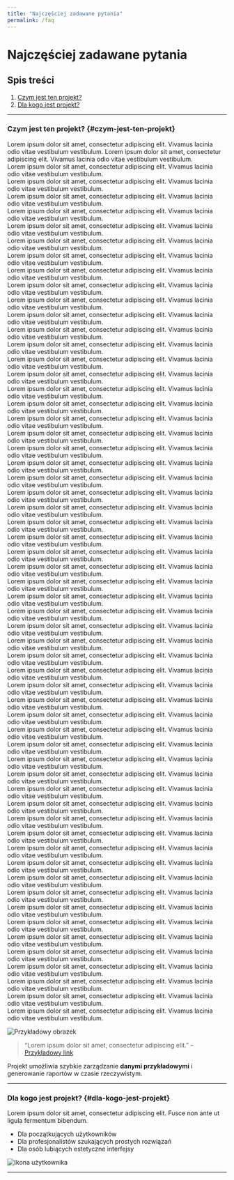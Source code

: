 ```yaml
---
title: "Najczęściej zadawane pytania"
permalink: /faq
---
```


# Najczęściej zadawane pytania

## Spis treści
1. [Czym jest ten projekt?](#czym-jest-ten-projekt)
2. [Dla kogo jest projekt?](#dla-kogo-jest-projekt)
---

### Czym jest ten projekt? {#czym-jest-ten-projekt}

Lorem ipsum dolor sit amet, consectetur adipiscing elit. Vivamus lacinia odio vitae vestibulum vestibulum.  Lorem ipsum dolor sit amet, consectetur adipiscing elit. Vivamus lacinia odio vitae vestibulum vestibulum.  
Lorem ipsum dolor sit amet, consectetur adipiscing elit. Vivamus lacinia odio vitae vestibulum vestibulum.  
Lorem ipsum dolor sit amet, consectetur adipiscing elit. Vivamus lacinia odio vitae vestibulum vestibulum.  
Lorem ipsum dolor sit amet, consectetur adipiscing elit. Vivamus lacinia odio vitae vestibulum vestibulum.  
Lorem ipsum dolor sit amet, consectetur adipiscing elit. Vivamus lacinia odio vitae vestibulum vestibulum.  
Lorem ipsum dolor sit amet, consectetur adipiscing elit. Vivamus lacinia odio vitae vestibulum vestibulum.  
Lorem ipsum dolor sit amet, consectetur adipiscing elit. Vivamus lacinia odio vitae vestibulum vestibulum.  
Lorem ipsum dolor sit amet, consectetur adipiscing elit. Vivamus lacinia odio vitae vestibulum vestibulum.  
Lorem ipsum dolor sit amet, consectetur adipiscing elit. Vivamus lacinia odio vitae vestibulum vestibulum.  
Lorem ipsum dolor sit amet, consectetur adipiscing elit. Vivamus lacinia odio vitae vestibulum vestibulum.  
Lorem ipsum dolor sit amet, consectetur adipiscing elit. Vivamus lacinia odio vitae vestibulum vestibulum.  
Lorem ipsum dolor sit amet, consectetur adipiscing elit. Vivamus lacinia odio vitae vestibulum vestibulum.  
Lorem ipsum dolor sit amet, consectetur adipiscing elit. Vivamus lacinia odio vitae vestibulum vestibulum.  
Lorem ipsum dolor sit amet, consectetur adipiscing elit. Vivamus lacinia odio vitae vestibulum vestibulum.  
Lorem ipsum dolor sit amet, consectetur adipiscing elit. Vivamus lacinia odio vitae vestibulum vestibulum.  
Lorem ipsum dolor sit amet, consectetur adipiscing elit. Vivamus lacinia odio vitae vestibulum vestibulum.  
Lorem ipsum dolor sit amet, consectetur adipiscing elit. Vivamus lacinia odio vitae vestibulum vestibulum.  
Lorem ipsum dolor sit amet, consectetur adipiscing elit. Vivamus lacinia odio vitae vestibulum vestibulum.  
Lorem ipsum dolor sit amet, consectetur adipiscing elit. Vivamus lacinia odio vitae vestibulum vestibulum.  
Lorem ipsum dolor sit amet, consectetur adipiscing elit. Vivamus lacinia odio vitae vestibulum vestibulum.  
Lorem ipsum dolor sit amet, consectetur adipiscing elit. Vivamus lacinia odio vitae vestibulum vestibulum.  
Lorem ipsum dolor sit amet, consectetur adipiscing elit. Vivamus lacinia odio vitae vestibulum vestibulum.  
Lorem ipsum dolor sit amet, consectetur adipiscing elit. Vivamus lacinia odio vitae vestibulum vestibulum.  
Lorem ipsum dolor sit amet, consectetur adipiscing elit. Vivamus lacinia odio vitae vestibulum vestibulum.  
Lorem ipsum dolor sit amet, consectetur adipiscing elit. Vivamus lacinia odio vitae vestibulum vestibulum.  
Lorem ipsum dolor sit amet, consectetur adipiscing elit. Vivamus lacinia odio vitae vestibulum vestibulum.  
Lorem ipsum dolor sit amet, consectetur adipiscing elit. Vivamus lacinia odio vitae vestibulum vestibulum.  
Lorem ipsum dolor sit amet, consectetur adipiscing elit. Vivamus lacinia odio vitae vestibulum vestibulum.  
Lorem ipsum dolor sit amet, consectetur adipiscing elit. Vivamus lacinia odio vitae vestibulum vestibulum.  
Lorem ipsum dolor sit amet, consectetur adipiscing elit. Vivamus lacinia odio vitae vestibulum vestibulum.  
Lorem ipsum dolor sit amet, consectetur adipiscing elit. Vivamus lacinia odio vitae vestibulum vestibulum.  
Lorem ipsum dolor sit amet, consectetur adipiscing elit. Vivamus lacinia odio vitae vestibulum vestibulum.  
Lorem ipsum dolor sit amet, consectetur adipiscing elit. Vivamus lacinia odio vitae vestibulum vestibulum.  
Lorem ipsum dolor sit amet, consectetur adipiscing elit. Vivamus lacinia odio vitae vestibulum vestibulum.  
Lorem ipsum dolor sit amet, consectetur adipiscing elit. Vivamus lacinia odio vitae vestibulum vestibulum.  
Lorem ipsum dolor sit amet, consectetur adipiscing elit. Vivamus lacinia odio vitae vestibulum vestibulum.  
Lorem ipsum dolor sit amet, consectetur adipiscing elit. Vivamus lacinia odio vitae vestibulum vestibulum.  
Lorem ipsum dolor sit amet, consectetur adipiscing elit. Vivamus lacinia odio vitae vestibulum vestibulum.  
Lorem ipsum dolor sit amet, consectetur adipiscing elit. Vivamus lacinia odio vitae vestibulum vestibulum.  
Lorem ipsum dolor sit amet, consectetur adipiscing elit. Vivamus lacinia odio vitae vestibulum vestibulum.  
Lorem ipsum dolor sit amet, consectetur adipiscing elit. Vivamus lacinia odio vitae vestibulum vestibulum.  
Lorem ipsum dolor sit amet, consectetur adipiscing elit. Vivamus lacinia odio vitae vestibulum vestibulum.  
Lorem ipsum dolor sit amet, consectetur adipiscing elit. Vivamus lacinia odio vitae vestibulum vestibulum.  
Lorem ipsum dolor sit amet, consectetur adipiscing elit. Vivamus lacinia odio vitae vestibulum vestibulum.  
Lorem ipsum dolor sit amet, consectetur adipiscing elit. Vivamus lacinia odio vitae vestibulum vestibulum.  
Lorem ipsum dolor sit amet, consectetur adipiscing elit. Vivamus lacinia odio vitae vestibulum vestibulum.  
Lorem ipsum dolor sit amet, consectetur adipiscing elit. Vivamus lacinia odio vitae vestibulum vestibulum.  
Lorem ipsum dolor sit amet, consectetur adipiscing elit. Vivamus lacinia odio vitae vestibulum vestibulum.  
Lorem ipsum dolor sit amet, consectetur adipiscing elit. Vivamus lacinia odio vitae vestibulum vestibulum.  
Lorem ipsum dolor sit amet, consectetur adipiscing elit. Vivamus lacinia odio vitae vestibulum vestibulum.  
Lorem ipsum dolor sit amet, consectetur adipiscing elit. Vivamus lacinia odio vitae vestibulum vestibulum.  
Lorem ipsum dolor sit amet, consectetur adipiscing elit. Vivamus lacinia odio vitae vestibulum vestibulum.  
Lorem ipsum dolor sit amet, consectetur adipiscing elit. Vivamus lacinia odio vitae vestibulum vestibulum.  
Lorem ipsum dolor sit amet, consectetur adipiscing elit. Vivamus lacinia odio vitae vestibulum vestibulum.  
Lorem ipsum dolor sit amet, consectetur adipiscing elit. Vivamus lacinia odio vitae vestibulum vestibulum.  
Lorem ipsum dolor sit amet, consectetur adipiscing elit. Vivamus lacinia odio vitae vestibulum vestibulum.  
Lorem ipsum dolor sit amet, consectetur adipiscing elit. Vivamus lacinia odio vitae vestibulum vestibulum.  
Lorem ipsum dolor sit amet, consectetur adipiscing elit. Vivamus lacinia odio vitae vestibulum vestibulum.  
Lorem ipsum dolor sit amet, consectetur adipiscing elit. Vivamus lacinia odio vitae vestibulum vestibulum.  


![Przykładowy obrazek](https://via.placeholder.com/400x200)

> “Lorem ipsum dolor sit amet, consectetur adipiscing elit.” – [Przykładowy link](https://example.com)

Projekt umożliwia szybkie zarządzanie **danymi przykładowymi** i generowanie raportów w czasie rzeczywistym.

---

### Dla kogo jest projekt? {#dla-kogo-jest-projekt}

Lorem ipsum dolor sit amet, consectetur adipiscing elit. Fusce non ante ut ligula fermentum bibendum.  

- Dla początkujących użytkowników  
- Dla profesjonalistów szukających prostych rozwiązań  
- Dla osób lubiących estetyczne interfejsy  

![Ikona użytkownika](https://via.placeholder.com/100)

---

